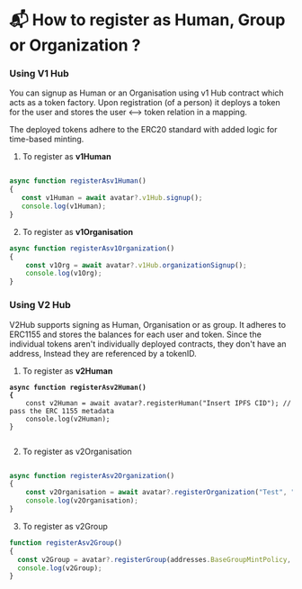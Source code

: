 # 📬 How to register as Human, Group or Organization ?

### Using V1 Hub

You can signup as Human or an Organisation using v1 Hub contract which acts as a token factory. Upon registration (of a person) it deploys a token for the user and stores the user <--> token relation in a mapping.&#x20;

The deployed tokens adhere to the ERC20 standard with added logic for time-based minting.

1. To register as **v1Human**

```javascript

async function registerAsv1Human()
{
   const v1Human = await avatar?.v1Hub.signup();
   console.log(v1Human);
}
```

2. To register as **v1Organisation**

```javascript
async function registerAsv1Organization()
{
    const v1Org = await avatar?.v1Hub.organizationSignup();
    console.log(v1Org);
}
```

### Using V2 Hub

V2Hub supports signing as Human, Organisation or as group. It adheres to ERC1155 and stores the balances for each user and token. Since the individual tokens aren't individually deployed contracts, they don't have an address, Instead they are referenced by a tokenID.

1. To register as **v2Human**&#x20;

<pre class="language-javascript"><code class="lang-javascript"><strong>async function registerAsv2Human()
</strong><strong>{
</strong>    const v2Human = await avatar?.registerHuman("Insert IPFS CID"); // pass the ERC 1155 metadata
    console.log(v2Human);
}

</code></pre>

2. To register as v2Organisation

```javascript

async function registerAsv2Organization()
{
    const v2Organisation = await avatar?.registerOrganization("Test", "Insert IPFS CID");
    console.log(v2Organisation);
}
```

3. To register as v2Group

```javascript
function registerAsv2Group()
{
  const v2Group = avatar?.registerGroup(addresses.BaseGroupMintPolicy, "Group", "GRP", "Insert IPFS CID");
  console.log(v2Group);
}
```
